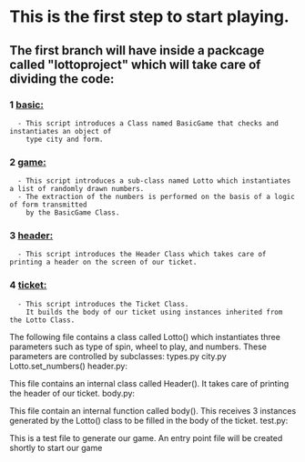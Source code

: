 # This is the first step to start playing.

## The first branch will have inside a packcage called "lottoproject" which will take care of dividing the code:
### 1 [basic:](https://github.com/David92p/Lotto-Ticket-Generator/blob/learning-path-1/lottoproject/basic.py)
      - This script introduces a Class named BasicGame that checks and instantiates an object of 
        type city and form.

### 2 [game:](https://github.com/David92p/Lotto-Ticket-Generator/blob/learning-path-1/lottoproject/game.py)
      - This script introduces a sub-class named Lotto which instantiates a list of randomly drawn numbers.
      - The extraction of the numbers is performed on the basis of a logic of form transmitted 
        by the BasicGame Class.
        
### 3 [header:](https://github.com/David92p/Lotto-Ticket-Generator/blob/learning-path-1/lottoproject/header.py)
      - This script introduces the Header Class which takes care of printing a header on the screen of our ticket.

### 4 [ticket:](https://github.com/David92p/Lotto-Ticket-Generator/blob/learning-path-1/lottoproject/ticket.py)
      - This script introduces the Ticket Class.
        It builds the body of our ticket using instances inherited from the Lotto Class.
         
    

The following file contains a class called Lotto() which instantiates three parameters such as type of spin, wheel to play, and numbers.
These parameters are controlled by subclasses:
types.py
city.py
Lotto.set_numbers()
header.py:

This file contains an internal class called Header(). It takes care of printing the header of our ticket.
body.py:

This file contain an internal function called body(). This receives 3 instances generated by the Lotto() class to be filled in the body of the ticket.
test.py:

This is a test file to generate our game. An entry point file will be created shortly to start our game
